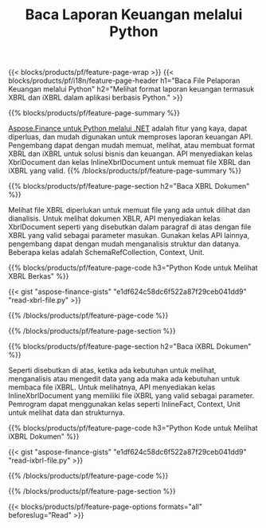 ﻿---
title: Baca Laporan Keuangan melalui Python
url: /id/python-net/view/
description:  Python kode untuk melihat laporan keuangan dalam file XBRL dan iXBRL melalui perpustakaan Python.
---
{{< blocks/products/pf/feature-page-wrap >}}
{{< blocks/products/pf/i18n/feature-page-header h1="Baca File Pelaporan Keuangan melalui Python" h2="Melihat format laporan keuangan termasuk XBRL dan iXBRL dalam aplikasi berbasis Python." >}}

{{% blocks/products/pf/feature-page-summary %}}

[Aspose.Finance untuk Python melalui .NET](https://products.aspose.com/finance/python-net/) adalah fitur yang kaya, dapat diperluas, dan mudah digunakan untuk memproses laporan keuangan API. Pengembang dapat dengan mudah memuat, melihat, atau membuat format XBRL dan iXBRL untuk solusi bisnis dan keuangan. API menyediakan kelas XbrlDocument dan kelas InlineXbrlDocument untuk memuat file XBRL dan iXBRL yang valid.
{{% /blocks/products/pf/feature-page-summary %}}

{{% blocks/products/pf/feature-page-section h2="Baca XBRL Dokumen" %}}

Melihat file XBRL diperlukan untuk memuat file yang ada untuk dilihat dan dianalisis. Untuk melihat dokumen XBLR, API menyediakan kelas XbrlDocument seperti yang disebutkan dalam paragraf di atas dengan file XBRL yang valid sebagai parameter masukan. Gunakan kelas API lainnya, pengembang dapat dengan mudah menganalisis struktur dan datanya. Beberapa kelas adalah SchemaRefCollection, Context, Unit.

{{% blocks/products/pf/feature-page-code h3="Python Kode untuk Melihat XBRL Berkas" %}}

{{< gist "aspose-finance-gists" "e1df624c58dc6f522a87f29ceb041dd9" "read-xbrl-file.py" >}} 

{{% /blocks/products/pf/feature-page-code %}}

{{% /blocks/products/pf/feature-page-section %}}

{{% blocks/products/pf/feature-page-section h2="Baca iXBRL Dokumen" %}}

Seperti disebutkan di atas, ketika ada kebutuhan untuk melihat, menganalisis atau mengedit data yang ada maka ada kebutuhan untuk membaca file iXBRL. Untuk melihatnya, API menyediakan kelas InlineXbrlDocument yang memiliki file iXBRL yang valid sebagai parameter. Pemrogram dapat menggunakan kelas seperti InlineFact, Context, Unit untuk melihat data dan strukturnya. 

{{% blocks/products/pf/feature-page-code h3="Python Kode untuk Melihat iXBRL Dokumen" %}}

{{< gist "aspose-finance-gists" "e1df624c58dc6f522a87f29ceb041dd9" "read-ixbrl-file.py" >}}

{{% /blocks/products/pf/feature-page-code %}}

{{% /blocks/products/pf/feature-page-section %}}

{{< blocks/products/pf/feature-page-options formats="all" beforeslug="Read" >}}